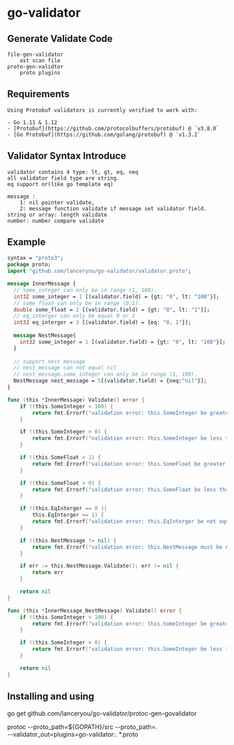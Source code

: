 # go-validator


##  Generate Validate Code

    file-gen-validator 
        ast scan file
    proto-gen-validtor
        proto plugins
        

## Requirements

    Using Protobuf validators is currently verified to work with:
    
    - Go 1.11 & 1.12
    - [Protobuf](https://github.com/protocolbuffers/protobuf) @ `v3.8.0`
    - [Go Protobuf](https://github.com/golang/protobuf) @ `v1.3.2`
    
## Validator Syntax Introduce

    validator contains 4 type: lt, gt, eq, neq
    all validator field type are string.
    eq support or(like go template eq)
    
    message : 
        1: nil pointer validate, 
        2: message function validate if message set validator field.
    string or array: length validate
    number: number compare validate
 
## Example

```proto
syntax = "proto3";
package proto;
import "github.com/lanceryou/go-validator/validator.proto";

message InnerMessage {
  // some_integer can only be in range (1, 100).
  int32 some_integer = 1 [(validator.field) = {gt: "0", lt: "100"}];
  // some_float can only be in range (0;1).
  double some_float = 2 [(validator.field) = {gt: "0", lt: "1"}];
  // eq_interger can only be equal 0 or 1
  int32 eq_interger = 3 [(validator.field) = {eq: "0, 1"}];
  
  message NestMessage{
    int32 some_integer = 1 [(validator.field) = {gt: "0", lt: "100"}];
  }
  
  // support nest message
  // nest_message can not equal nil
  // nest_message.some_integer can only be in range (1, 100).
  NestMessage nest_message = 5[(validator.field) = {neq:"nil"}];
}

```  

```go
func (this *InnerMessage) Validate() error {
	if !(this.SomeInteger < 100) {
		return fmt.Errorf("validation error: this.SomeInteger be greater than 100")
	}

	if !(this.SomeInteger > 0) {
		return fmt.Errorf("validation error: this.SomeInteger be less than 0")
	}

	if !(this.SomeFloat < 1) {
		return fmt.Errorf("validation error: this.SomeFloat be greater than 1")
	}

	if !(this.SomeFloat > 0) {
		return fmt.Errorf("validation error: this.SomeFloat be less than 0")
	}

	if !(this.EqInterger == 0 ||
		this.EqInterger == 1) {
		return fmt.Errorf("validation error: this.EqInterger be not equal 0, 1")
	}

	if !(this.NestMessage != nil) {
		return fmt.Errorf("validation error: this.NestMessage must be not equal nil")
	}

	if err := this.NestMessage.Validate(); err != nil {
		return err
	}

	return nil
}

func (this *InnerMessage_NestMessage) Validate() error {
	if !(this.SomeInteger < 100) {
		return fmt.Errorf("validation error: this.SomeInteger be greater than 100")
	}

	if !(this.SomeInteger > 0) {
		return fmt.Errorf("validation error: this.SomeInteger be less than 0")
	}

	return nil
}
```

## Installing and using

 go get github.com/lanceryou/go-validator/protoc-gen-govalidator
 
  protoc --proto_path=${GOPATH}/src --proto_path=. \
    --validator_out=plugins=go-validator:. *.proto
